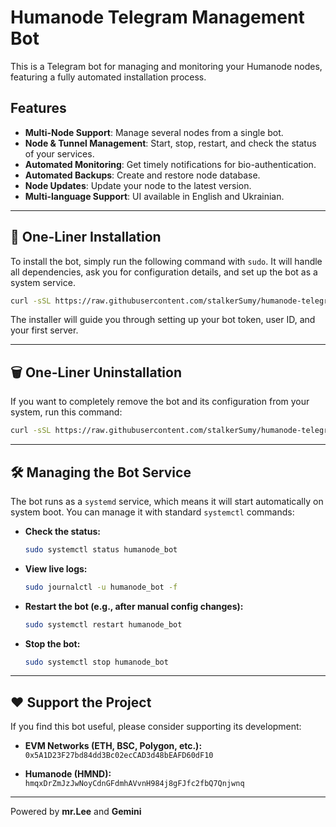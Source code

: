 # Humanode Telegram Management Bot

This is a Telegram bot for managing and monitoring your Humanode nodes, featuring a fully automated installation process.

## Features

*   **Multi-Node Support**: Manage several nodes from a single bot.
*   **Node & Tunnel Management**: Start, stop, restart, and check the status of your services.
*   **Automated Monitoring**: Get timely notifications for bio-authentication.
*   **Automated Backups**: Create and restore node database.
*   **Node Updates**: Update your node to the latest version.
*   **Multi-language Support**: UI available in English and Ukrainian.

---

## 🚀 One-Liner Installation

To install the bot, simply run the following command with `sudo`. It will handle all dependencies, ask you for configuration details, and set up the bot as a system service.

```bash
curl -sSL https://raw.githubusercontent.com/stalkerSumy/humanode-telegram-bot/main/install.sh | sudo bash
```

The installer will guide you through setting up your bot token, user ID, and your first server.

---

## 🗑️ One-Liner Uninstallation

If you want to completely remove the bot and its configuration from your system, run this command:

```bash
curl -sSL https://raw.githubusercontent.com/stalkerSumy/humanode-telegram-bot/main/uninstall.sh | sudo bash
```

---

## 🛠️ Managing the Bot Service

The bot runs as a `systemd` service, which means it will start automatically on system boot. You can manage it with standard `systemctl` commands:

*   **Check the status:**
    ```bash
    sudo systemctl status humanode_bot
    ```

*   **View live logs:**
    ```bash
    sudo journalctl -u humanode_bot -f
    ```

*   **Restart the bot (e.g., after manual config changes):**
    ```bash
    sudo systemctl restart humanode_bot
    ```

*   **Stop the bot:**
    ```bash
    sudo systemctl stop humanode_bot
    ```

---

## ❤️ Support the Project

If you find this bot useful, please consider supporting its development:

- **EVM Networks (ETH, BSC, Polygon, etc.):**
  `0x5A1D23F27bd84dd3Bc02ecCAD3d48bEAFD60dF10`

- **Humanode (HMND):**
  `hmqxDrZmJzJwNoyCdnGFdmhAVvnH984j8gFJfc2fbQ7Qnjwnq`

---
Powered by **mr.Lee** and **Gemini**